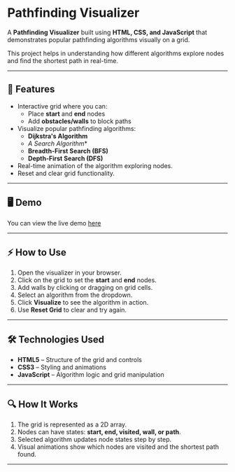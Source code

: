 # Pathfinding Visualizer

A **Pathfinding Visualizer** built using **HTML, CSS, and JavaScript** that demonstrates popular pathfinding algorithms visually on a grid.  

This project helps in understanding how different algorithms explore nodes and find the shortest path in real-time.

---

## 🔹 Features

- Interactive grid where you can:
  - Place **start** and **end** nodes
  - Add **obstacles/walls** to block paths
- Visualize popular pathfinding algorithms:
  - **Dijkstra's Algorithm**
  - **A* Search Algorithm**
  - **Breadth-First Search (BFS)**
  - **Depth-First Search (DFS)**
- Real-time animation of the algorithm exploring nodes.
- Reset and clear grid functionality.

---

## 🖥️ Demo

You can view the live demo [here](https://nikita-saxena391.github.io/Pathfinding-visualizer/) 

---

## ⚡ How to Use

1. Open the visualizer in your browser.
2. Click on the grid to set the **start** and **end** nodes.
3. Add walls by clicking or dragging on grid cells.
4. Select an algorithm from the dropdown.
5. Click **Visualize** to see the algorithm in action.
6. Use **Reset Grid** to clear and try again.

---

## 🛠️ Technologies Used

- **HTML5** – Structure of the grid and controls
- **CSS3** – Styling and animations
- **JavaScript** – Algorithm logic and grid manipulation

---

## 🔍 How It Works

1. The grid is represented as a 2D array.
2. Nodes can have states: **start, end, visited, wall, or path**.
3. Selected algorithm updates node states step by step.
4. Visual animations show which nodes are visited and the shortest path found.

---



